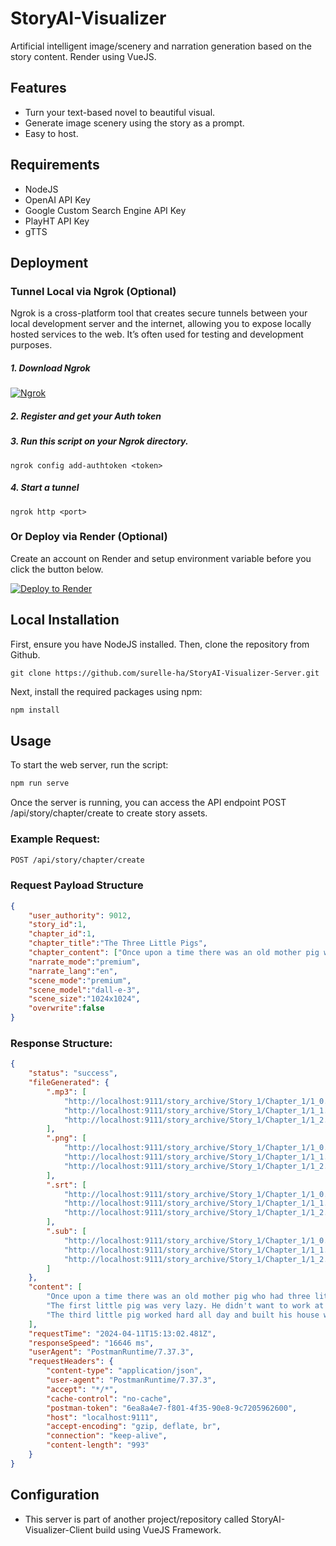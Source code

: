 # StoryAI-Visualizer
Artificial intelligent image/scenery and narration generation based on the story content. Render using VueJS.

## Features

- Turn your text-based novel to beautiful visual.
- Generate image scenery using the story as a prompt.
- Easy to host.

## Requirements

- NodeJS
- OpenAI API Key
- Google Custom Search Engine API Key
- PlayHT API Key
- gTTS

## Deployment

### Tunnel Local via Ngrok (Optional)

Ngrok is a cross-platform tool that creates secure tunnels between your local development server and the internet, allowing you to expose locally hosted services to the web. It’s often used for testing and development purposes.

##### 1. Download Ngrok

[![Ngrok](https://img.shields.io/badge/Ngrok-purple?style=for-the-badge&logo=ngrok)](https://ngrok.com/download)

##### 2. Register and get your Auth token

##### 3. Run this script on your Ngrok directory.

    ngrok config add-authtoken <token>

##### 4. Start a tunnel

    ngrok http <port>

### Or Deploy via Render (Optional)

Create an account on Render and setup environment variable before you click the button below.

[![Deploy to Render](https://render.com/images/deploy-to-render-button.svg)](https://render.com/deploy?repo=https://github.com/surelle-ha/StoryAI-Visualizer-Server.git)

## Local Installation

First, ensure you have NodeJS installed. Then, clone the repository from Github.

```git
git clone https://github.com/surelle-ha/StoryAI-Visualizer-Server.git
```

Next, install the required packages using npm:

```bash
npm install
```

## Usage

To start the web server, run the script:

```bash
npm run serve
```

Once the server is running, you can access the API endpoint POST /api/story/chapter/create to create story assets.

### Example Request:

```bash
POST /api/story/chapter/create
```

### Request Payload Structure

```json
{
    "user_authority": 9012,
    "story_id":1,
    "chapter_id":1,
    "chapter_title":"The Three Little Pigs",
    "chapter_content": ["Once upon a time there was an old mother pig who had three little pigs and not enough food to feed them. So when they were old enough, she sent them out into the world to seek their fortunes.", "The first little pig was very lazy. He didn't want to work at all and he built his house out of straw. The second little pig worked a little bit harder but he was somewhat lazy too and he built his house out of sticks. Then, they sang and danced and played together the rest of the day.", "The third little pig worked hard all day and built his house with bricks. It was a sturdy house complete with a fine fireplace and chimney. It looked like it could withstand the strongest winds."], 
    "narrate_mode":"premium",
    "narrate_lang":"en",
    "scene_mode":"premium",
    "scene_model":"dall-e-3",
    "scene_size":"1024x1024",
    "overwrite":false
}
```

### Response Structure:

```json
{
    "status": "success",
    "fileGenerated": {
        ".mp3": [
            "http://localhost:9111/story_archive/Story_1/Chapter_1/1_0.mp3",
            "http://localhost:9111/story_archive/Story_1/Chapter_1/1_1.mp3",
            "http://localhost:9111/story_archive/Story_1/Chapter_1/1_2.mp3"
        ],
        ".png": [
            "http://localhost:9111/story_archive/Story_1/Chapter_1/1_0.png",
            "http://localhost:9111/story_archive/Story_1/Chapter_1/1_1.png",
            "http://localhost:9111/story_archive/Story_1/Chapter_1/1_2.png"
        ],
        ".srt": [
            "http://localhost:9111/story_archive/Story_1/Chapter_1/1_0.srt",
            "http://localhost:9111/story_archive/Story_1/Chapter_1/1_1.srt",
            "http://localhost:9111/story_archive/Story_1/Chapter_1/1_2.srt"
        ],
        ".sub": [
            "http://localhost:9111/story_archive/Story_1/Chapter_1/1_0.sub",
            "http://localhost:9111/story_archive/Story_1/Chapter_1/1_1.sub",
            "http://localhost:9111/story_archive/Story_1/Chapter_1/1_2.sub"
        ]
    },
    "content": [
        "Once upon a time there was an old mother pig who had three little pigs and not enough food to feed them. So when they were old enough, she sent them out into the world to seek their fortunes.",
        "The first little pig was very lazy. He didn't want to work at all and he built his house out of straw. The second little pig worked a little bit harder but he was somewhat lazy too and he built his house out of sticks. Then, they sang and danced and played together the rest of the day.",
        "The third little pig worked hard all day and built his house with bricks. It was a sturdy house complete with a fine fireplace and chimney. It looked like it could withstand the strongest winds."
    ],
    "requestTime": "2024-04-11T15:13:02.481Z",
    "responseSpeed": "16646 ms",
    "userAgent": "PostmanRuntime/7.37.3",
    "requestHeaders": {
        "content-type": "application/json",
        "user-agent": "PostmanRuntime/7.37.3",
        "accept": "*/*",
        "cache-control": "no-cache",
        "postman-token": "6ea8a4e7-f801-4f35-90e8-9c7205962600",
        "host": "localhost:9111",
        "accept-encoding": "gzip, deflate, br",
        "connection": "keep-alive",
        "content-length": "993"
    }
}
```

## Configuration

- This server is part of another project/repository called StoryAI-Visualizer-Client build using VueJS Framework.
